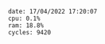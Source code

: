 

                date: 17/04/2022 17:20:07
                cpu: 0.1%
                ram: 18.8%
                cycles: 9420

                         
